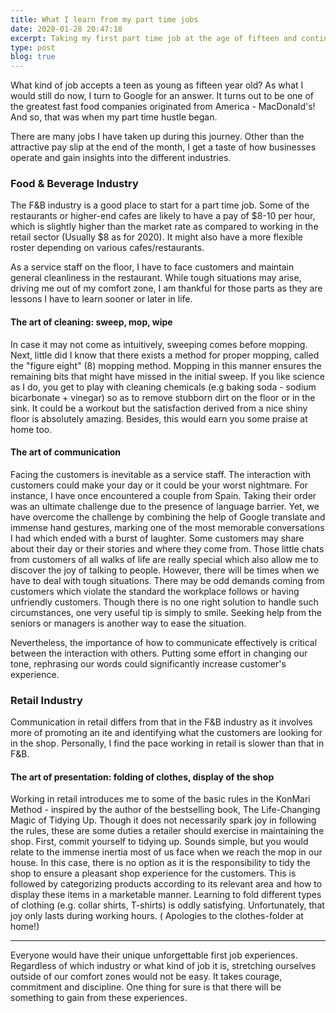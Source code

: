 ```yaml
---
title: What I learn from my part time jobs
date: 2020-01-28 20:47:18
excerpt: Taking my first part time job at the age of fifteen and continuing with the part time hustle from then on have brought me exposure to the workforce. It was a decision I will never regret despite the challenge of juggling with work and studies simultaneously. The skills I have gained from being a floor member in the F&B industry, a retailer in Fred Perry, a barista and a tutor are things hardly taught in school. If you are wondering if you should give a part time job a shot during your next summer vacation, go ahead! You might discover something more rewarding besides having a side income.
type: post
blog: true
---
```

 
What kind of job accepts a teen as young as fifteen year old? As what I would still do now, I turn to Google for an answer. It turns out to be one of the greatest fast food companies originated from America - MacDonald's! And so, that was when my part time hustle began.
 
There are many jobs I have taken up during this journey. Other than the attractive pay slip at the end of the month, I get a taste of how businesses operate and gain insights into the different industries.
 
### Food & Beverage Industry
 
The F&B industry is a good place to start for a part time job. Some of the restaurants or higher-end cafes are likely to have a pay of $8-10 per hour, which is slightly higher than the market rate as compared to working in the retail sector (Usually $8 as for 2020). It might also have a more flexible roster depending on various cafes/restaurants.
 
As a service staff on the floor, I have to face customers and maintain general cleanliness in the restaurant. While tough situations may arise, driving me out of my comfort zone, I am thankful for those parts as they are lessons I have to learn sooner or later in life.
 
#### The art of cleaning: sweep, mop, wipe
 
In case it may not come as intuitively, sweeping comes before mopping. Next, little did I know that there exists a method for proper mopping, called the "figure eight" (8) mopping method. Mopping in this manner ensures the remaining bits that might have missed in the initial sweep. If you like science as I do, you get to play with cleaning chemicals (e.g baking soda - sodium bicarbonate + vinegar) so as to remove stubborn dirt on the floor or in the sink. It could be a workout but the satisfaction derived from a nice shiny floor is absolutely amazing. Besides, this would earn you some praise at home too.
 
#### The art of communication
 
Facing the customers is inevitable as a service staff. The interaction with customers could make your day or it could be your worst nightmare. For instance, I have once encountered a couple from Spain. Taking their order was an ultimate challenge due to the presence of language barrier. Yet, we have overcome the challenge by combining the help of Google translate and immense hand gestures, marking one of the most memorable conversations I had which ended with a burst of laughter. Some customers may share about their day or their stories and where they come from. Those little chats from customers of all walks of life are really special which also allow me to discover the joy of talking to people. However, there will be times when we have to deal with tough situations. There may be odd demands coming from customers which violate the standard the workplace follows or having unfriendly customers. Though there is no one right solution to handle such circumstances, one very useful tip is simply to smile. Seeking help from the seniors or managers is another way to ease the situation.
 
Nevertheless, the importance of how to communicate effectively is critical between the interaction with others. Putting some effort in changing our tone, rephrasing our words could significantly increase customer's experience.
 
### Retail Industry
 
Communication in retail differs from that in the F&B industry as it involves more of promoting an ite and identifying what the customers are looking for in the shop. Personally, I find the pace working in retail is slower than that in F&B.
 
#### The art of presentation: folding of clothes, display of the shop
 
Working in retail introduces me to some of the basic rules in the KonMari Method - inspired by the author of the bestselling book, The Life-Changing Magic of Tidying Up. Though it does not necessarily spark joy in following the rules, these are some duties a retailer should exercise in maintaining the shop. First, commit yourself to tidying up. Sounds simple, but you would relate to the immense inertia most of us face when we reach the mop in our house. In this case, there is no option as it is the responsibility to tidy the shop to ensure a pleasant shop experience for the customers. This is followed by categorizing products according to its relevant area and how to display these items in a marketable manner. Learning to fold different types of clothing (e.g. collar shirts, T-shirts) is oddly satisfying. Unfortunately, that joy only lasts during working hours. ( Apologies to the clothes-folder at home!)
 
---
 
Everyone would have their unique unforgettable first job experiences. Regardless of which industry or what kind of job it is, stretching ourselves outside of our comfort zones would not be easy. It takes courage, commitment and discipline. One thing for sure is that there will be something to gain from these experiences.
 
 
 
 
 
 
 
 
 
 

